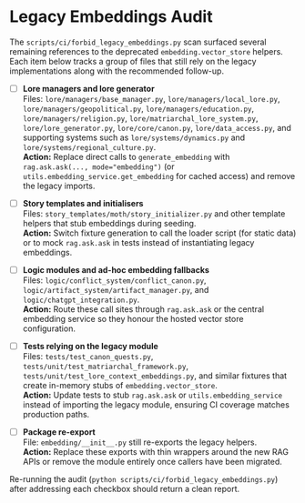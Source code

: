 # Legacy Embeddings Audit

The `scripts/ci/forbid_legacy_embeddings.py` scan surfaced several remaining
references to the deprecated `embedding.vector_store` helpers. Each item below
tracks a group of files that still rely on the legacy implementations along with
the recommended follow-up.

- [ ] **Lore managers and lore generator**  \
  Files: `lore/managers/base_manager.py`, `lore/managers/local_lore.py`,
  `lore/managers/geopolitical.py`, `lore/managers/education.py`,
  `lore/managers/religion.py`, `lore/matriarchal_lore_system.py`,
  `lore/lore_generator.py`, `lore/core/canon.py`, `lore/data_access.py`, and
  supporting systems such as `lore/systems/dynamics.py` and
  `lore/systems/regional_culture.py`.  \
  **Action:** Replace direct calls to `generate_embedding` with
  `rag.ask.ask(..., mode="embedding")` (or `utils.embedding_service.get_embedding`
  for cached access) and remove the legacy imports.

- [ ] **Story templates and initialisers**  \
  Files: `story_templates/moth/story_initializer.py` and other template helpers
  that stub embeddings during seeding.  \
  **Action:** Switch fixture generation to call the loader script (for static
  data) or to mock `rag.ask.ask` in tests instead of instantiating legacy
  embeddings.

- [ ] **Logic modules and ad-hoc embedding fallbacks**  \
  Files: `logic/conflict_system/conflict_canon.py`,
  `logic/artifact_system/artifact_manager.py`, and
  `logic/chatgpt_integration.py`.  \
  **Action:** Route these call sites through `rag.ask.ask` or the central
  embedding service so they honour the hosted vector store configuration.

- [ ] **Tests relying on the legacy module**  \
  Files: `tests/test_canon_quests.py`, `tests/unit/test_matriarchal_framework.py`,
  `tests/unit/test_lore_context_embeddings.py`, and similar fixtures that create
  in-memory stubs of `embedding.vector_store`.  \
  **Action:** Update tests to stub `rag.ask.ask` or `utils.embedding_service`
  instead of importing the legacy module, ensuring CI coverage matches production
  paths.

- [ ] **Package re-export**  \
  File: `embedding/__init__.py` still re-exports the legacy helpers.  \
  **Action:** Replace these exports with thin wrappers around the new RAG APIs or
  remove the module entirely once callers have been migrated.

Re-running the audit (`python scripts/ci/forbid_legacy_embeddings.py`) after
addressing each checkbox should return a clean report.
